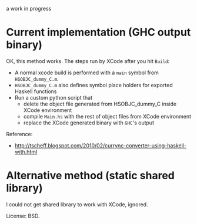 a work in progress

Current implementation (GHC output binary)
===========================================

OK, this method works. The steps run by XCode after you hit `Build`:

* A normal xcode build is performed with a `main` symbol from `HSOBJC_dummy_C.m`.
* `HSOBJC_dummy_C.m` also defines symbol place holders for exported Haskell functions
* Run a custom python script that
    * delete the object file generated from HSOBJC_dummy_C inside XCode environment
    * compile `Main.hs` with the rest of object files from XCode environment
    * replace the XCode generated binary with `GHC`'s output

Reference:

* <http://tscheff.blogspot.com/2010/02/currync-converter-using-haskell-with.html>

Alternative method (static shared library)
===========================================

I could not get shared library to work with XCode, ignored.

License: BSD.